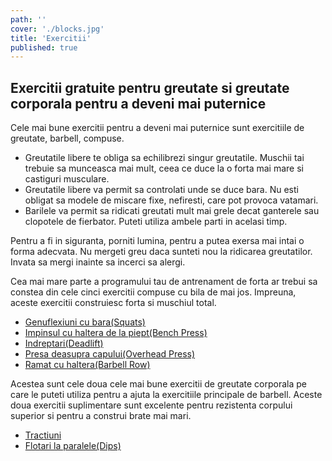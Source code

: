 ```yaml
---
path: ''
cover: './blocks.jpg'
title: 'Exercitii'
published: true
---
```


## Exercitii gratuite pentru greutate si greutate corporala pentru a deveni mai puternice

Cele mai bune exercitii pentru a deveni mai puternice sunt exercitiile de greutate, barbell, compuse.

- Greutatile libere te obliga sa echilibrezi singur greutatile. Muschii tai trebuie sa munceasca mai mult, ceea ce duce la o forta mai mare si castiguri musculare.
- Greutatile libere va permit sa controlati unde se duce bara. Nu esti obligat sa modele de miscare fixe, nefiresti, care pot provoca vatamari.
- Barilele va permit sa ridicati greutati mult mai grele decat ganterele sau clopotele de fierbator. Puteti utiliza ambele parti in acelasi timp.

Pentru a fi in siguranta, porniti lumina, pentru a putea exersa mai intai o forma adecvata. Nu mergeti greu daca sunteti nou la ridicarea greutatilor. Invata sa mergi inainte sa incerci sa alergi.

Cea mai mare parte a programului tau de antrenament de forta ar trebui sa constea din cele cinci exercitii compuse cu bila de mai jos. Impreuna, aceste exercitii construiesc forta si muschiul total.

- [Genuflexiuni cu bara(Squats)](</exercitii/picioare/genuflexiuni-cu-bara-(Squats)>)
- [Impinsul cu haltera de la piept(Bench Press)](/exercitii/piept/impinsul-cu-haltera-de-la-piept-bench-press)
- [Indreptari(Deadlift)](</exercitii/spate/indreptari(deadlifts)>)
- [Presa deasupra capului(Overhead Press)](/exercitii/umeri/presa-deasupra-capului-cu-haltera)
- [Ramat cu haltera(Barbell Row)](/exercitii/spate/ramat-cu-bara)

Acestea sunt cele doua cele mai bune exercitii de greutate corporala pe care le puteti utiliza pentru a ajuta la exercitiile principale de barbell. Aceste doua exercitii suplimentare sunt excelente pentru rezistenta corpului superior si pentru a construi brate mai mari.

- [Tractiuni](exercitii/spate/tractiuni)
- [Flotari la paralele(Dips)](exercitii/piept/flotari-la-paralele)
